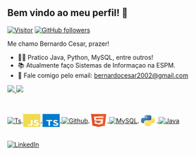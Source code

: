 <h2> Bem vindo ao meu perfil! 🤠 </h2>

[![Visitor](https://visitor-badge.laobi.icu/badge?page_id=BernardoCesar.BernardoCesar)](https://github.com/BernardoCesar) [![GitHub followers](https://img.shields.io/github/followers/BernardoCesar.svg?style=social&label=Follow)](https://github.com/BernardoCesar?tab=followers)

Me chamo Bernardo Cesar, prazer! 

- 👨‍💻 Pratico Java, Python, MySQL, entre outros!
- 📚 Atualmente faço Sistemas de Informaçao na ESPM.
- 📩 Fale comigo pelo email: [bernardocesar2002@gmail.com](mailto:bernardocesar2002@gmail.com)

<div>
  <a href="https://github.com/BernardoCesar">
  <img height="180em" src="https://github-readme-stats.vercel.app/api?username=BernardoCesar&show_icons=true&theme=algolia&include_all_commits=true&count_private=true"/>
  <img height="180em" src="https://github-readme-stats.vercel.app/api/top-langs/?username=BernardoCesar&layout=compact&langs_count=7&theme=algolia"/>
</div>

##

</div>
<div style="display: inline_block"><br>
  <img align="center" alt="Ts" height="30" width="40" src="https://cdn.jsdelivr.net/gh/devicons/devicon/icons/vscode/vscode-original.svg">
  <img align="center" alt="Js" height="30" width="40" src="https://raw.githubusercontent.com/devicons/devicon/master/icons/javascript/javascript-plain.svg">
  <img align="center" alt="Ts" height="30" width="40" src="https://raw.githubusercontent.com/devicons/devicon/master/icons/typescript/typescript-plain.svg">
  <img align="center" alt="Github" height="30" width="40" src="https://cdn.jsdelivr.net/gh/devicons/devicon/icons/github/github-original.svg">
  <img align="center" alt="HTML" height="30" width="40" src="https://raw.githubusercontent.com/devicons/devicon/master/icons/html5/html5-original.svg">
  <img align="center" alt="MySQL" height="30" width="40" src="https://cdn.jsdelivr.net/gh/devicons/devicon/icons/mysql/mysql-original-wordmark.svg">
  <img align="center" alt="Rafa-Python" height="30" width="40" src="https://raw.githubusercontent.com/devicons/devicon/master/icons/python/python-original.svg">
  <img align="center" alt="Java" height="30" width="40" src="https://cdn.jsdelivr.net/gh/devicons/devicon/icons/java/java-original.svg">
 
</div>
</br>

<a href="www.linkedin.com/in/bernardo-césar-de-figueiredo-a253011b1">![LinkedIn](https://img.shields.io/badge/LinkedIn-0077B5?style=for-the-badge&logo=linkedin&logoColor=white)</a>
